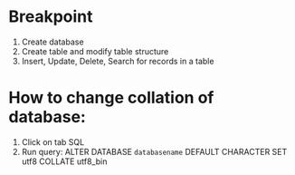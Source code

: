# Breakpoint
1. Create database
2. Create table and modify table structure
3. Insert, Update, Delete, Search for records in a table

# How to change collation of database:
1. Click on tab SQL 
2. Run query:  ALTER DATABASE  `databasename` DEFAULT CHARACTER SET utf8 COLLATE utf8_bin